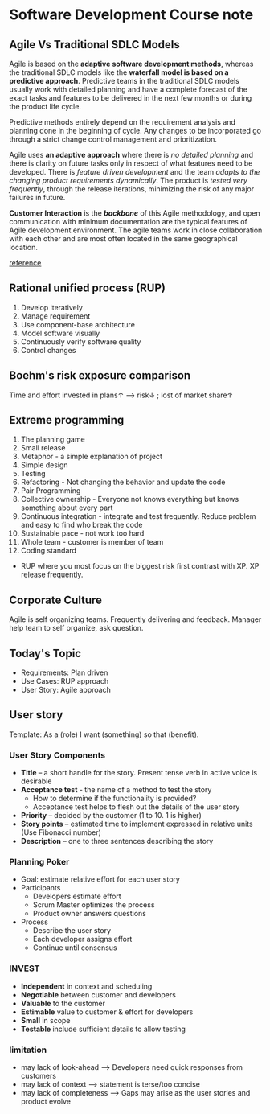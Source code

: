 # Software Development Course note


## Agile Vs Traditional SDLC Models

Agile is based on the **adaptive software development methods**, whereas the traditional SDLC models like the **waterfall model is based on a predictive approach**. Predictive teams in the traditional SDLC models usually work with detailed planning and have a complete forecast of the exact tasks and features to be delivered in the next few months or during the product life cycle.

Predictive methods entirely depend on the requirement analysis and planning done in the beginning of cycle. Any changes to be incorporated go through a strict change control management and prioritization.

Agile uses **an adaptive approach** where there is _no detailed planning_ and there is clarity on future tasks only in respect of what features need to be developed. There is _feature driven development_ and the team _adapts to the changing product requirements dynamically_. The product is _tested very frequently_, through the release iterations, minimizing the risk of any major failures in future.

**Customer Interaction** is the **_backbone_** of this Agile methodology, and open communication with minimum documentation are the typical features of Agile development environment. The agile teams work in close collaboration with each other and are most often located in the same geographical location.

[reference](https://www.tutorialspoint.com/sdlc/sdlc_quick_guide.htm)

## Rational unified process (RUP)

1. Develop iteratively
2. Manage requirement
3. Use component-base architecture
4. Model software visually
5. Continuously verify software quality
6. Control changes

## Boehm's risk exposure comparison

Time and effort invested in plans&uarr; --> risk&darr; ; lost of market share&uarr;

## Extreme programming

1. The planning game
2. Small release
3. Metaphor - a simple explanation of project
4. Simple design
5. Testing
6. Refactoring - Not changing the behavior and update the code
7. Pair Programming
8. Collective ownership - Everyone not knows everything but knows something about every part
9. Continuous integration - integrate and test frequently. Reduce problem and easy to find who break the code
10. Sustainable pace - not work too hard
11. Whole team - customer is member of team
12. Coding standard

-   RUP where you most focus on the biggest risk first contrast with XP. XP release frequently.

## Corporate Culture

Agile is self organizing teams. Frequently delivering and feedback. Manager help team to self organize, ask question.

## Today's Topic

-   Requirements: Plan driven
-   Use Cases: RUP approach
-   User Story: Agile approach

## User story

Template: As a (role) I want (something) so that (benefit).

### User Story Components

-   **Title** – a short handle for the story. Present tense verb in active voice is desirable
-   **Acceptance test** - the name of a method to test the story
    -   How to determine if the functionality is provided?
    -   Acceptance test helps to flesh out the details of the user story
-   **Priority** – decided by the customer (1 to 10. 1 is higher)
-   **Story points** – estimated time to implement expressed in relative units (Use Fibonacci number)
-   **Description** – one to three sentences describing the story

### Planning Poker

-   Goal: estimate relative effort for each user story
-   Participants
    -   Developers estimate effort
    -   Scrum Master optimizes the process
    -   Product owner answers questions
-   Process
    -   Describe the user story
    -   Each developer assigns effort
    -   Continue until consensus

### INVEST

-   **Independent** in context and scheduling
-   **Negotiable** between customer and developers
-   **Valuable** to the customer
-   **Estimable** value to customer & effort for developers
-   **Small** in scope
-   **Testable** include sufficient details to allow testing

### limitation

-   may lack of look-ahead --> Developers need quick responses from customers
-   may lack of context --> statement is terse/too concise
-   may lack of completeness --> Gaps may arise as the user stories and product evolve

